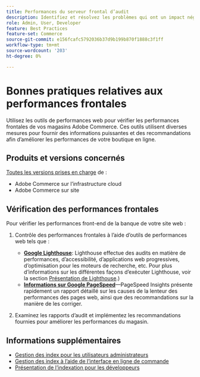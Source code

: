 ```yaml
---
title: Performances du serveur frontal d’audit
description: Identifiez et résolvez les problèmes qui ont un impact négatif sur les performances du site à l’aide des outils de performance web pour contrôler les opérations du storefront Adobe Commerce.
role: Admin, User, Developer
feature: Best Practices
feature-set: Commerce
source-git-commit: e156fcafc5792036b37d9b199b870f1888c3f1ff
workflow-type: tm+mt
source-wordcount: '203'
ht-degree: 0%

---
```



# Bonnes pratiques relatives aux performances frontales

Utilisez les outils de performances web pour vérifier les performances frontales de vos magasins Adobe Commerce.
Ces outils utilisent diverses mesures pour fournir des informations puissantes et des recommandations afin d’améliorer les performances de votre boutique en ligne.

## Produits et versions concernés

[Toutes les versions prises en charge](../../../release/versions.md) de :

- Adobe Commerce sur l’infrastructure cloud
- Adobe Commerce sur site

## Vérification des performances frontales

Pour vérifier les performances front-end de la banque de votre site web :

1. Contrôle des performances frontales à l’aide d’outils de performances web tels que :

   - **[Google Lighthouse](https://web.dev/measure/)**: Lighthouse effectue des audits en matière de performances, d’accessibilité, d’applications web progressives, d’optimisation pour les moteurs de recherche, etc. Pour plus d’informations sur les différentes façons d’exécuter Lighthouse, voir la section [Présentation de Lighthouse](https://developer.chrome.com/docs/lighthouse/overview).)
   - **[Informations sur Google PageSpeed](https://pagespeed.web.dev/)**—PageSpeed Insights présente rapidement un rapport détaillé sur les causes de la lenteur des performances des pages web, ainsi que des recommandations sur la manière de les corriger.

1. Examinez les rapports d’audit et implémentez les recommandations fournies pour améliorer les performances du magasin.

## Informations supplémentaires

- [Gestion des index pour les utilisateurs administrateurs](../../../configuration/cli/manage-indexers.md#configure-indexers)
- [Gestion des index à l’aide de l’interface en ligne de commande](https://experienceleague.adobe.com/docs/commerce-operations/configuration-guide/cli/manage-indexers.html)
- [Présentation de l’indexation pour les développeurs](https://developer.adobe.com/commerce/php/development/components/indexing/)


